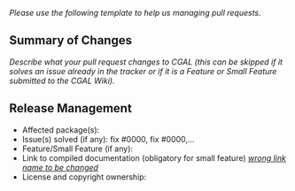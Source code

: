 _Please use the following template to help us managing pull requests._

## Summary of Changes

_Describe what your pull request changes to CGAL (this can be skipped if it solves an issue already in the tracker or if it is a Feature or Small Feature submitted to the CGAL Wiki)._

## Release Management

* Affected package(s):
* Issue(s) solved (if any): fix #0000, fix #0000,...
* Feature/Small Feature (if any):
* Link to compiled documentation (obligatory for small feature) [*wrong link name to be changed*](httpssss://wrong_URL_to_be_changed/Manual/Pkg)
* License and copyright ownership:

